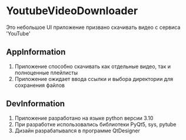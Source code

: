 # YoutubeVideoDownloader

Это небольшое UI приложение призвано скачивать видео с сервиса 'YouTube'

## AppInformation
1) Приложение способно скачивать как отдельные видео, так и полноценные плейлисты
2) Приложение ожидает ввода ссылки и выбора директории для сохранения файлов

## DevInformation
1) Приложение разработано на языке python версии 3.10
2) При разработке использовались библиотеки PyQt5, sys, pytube
3) Дизайн разрабатывался в программе QtDesigner